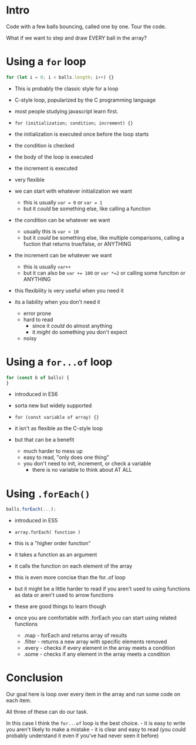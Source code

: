 # Intro

Code with a few balls bouncing, called one by one.
Tour the code.

What if we want to step and draw EVERY ball in the array?

# Using a `for` loop

```javascript
for (let i = 0; i < balls.length; i++) {}
```

- This is probably the classic style for a loop
- C-style loop, popularized by the C programming language
- most people studying javascript learn first.
- `for (initialization; condition; increment) {}`
- the initialization is executed once before the loop starts
- the condition is checked
- the body of the loop is executed
- the increment is executed

- very flexible
- we can start with whatever initialization we want
  - this is usually `var = 0` or `var = 1`
  - but it _could_ be something else, like calling a function
- the condition can be whatever we want
  - usually this is `var < 10`
  - but it _could_ be something else, like multiple comparisons, calling a fuction that returns true/false, or ANYTHING
- the increment can be whatever we want

  - this is usually `var++`
  - but it can also be `var += 100` or `var *=2` or calling some funciton or ANYTHING

- this flexibility is very useful when you need it
- its a liability when you don't need it
  - error prone
  - hard to read
    - since it _could_ do almost anything
    - it _might_ do something you don't expect
  - noisy

# Using a `for...of` loop

```javascript
for (const b of balls) {
}
```

- introduced in ES6
- sorta new but widely supported
- `for (const variable of array) {}`

- it isn't as flexible as the C-style loop
- but that can be a benefit
  - much harder to mess up
  - easy to read, "only does one thing"
  - you don't need to init, increment, or check a variable
    - there is no variable to think about AT ALL

# Using `.forEach()`

```javascript
balls.forEach(...);
```

- introduced in ES5
- `array.forEach( function )`
- this is a "higher order function"
- it takes a function as an argument
- it calls the function on each element of the array

- this is even more concise than the for..of loop
- but it might be a little harder to read if you aren't used to using functions as data or aren't used to arrow functions
- these are good things to learn though
- once you are comfortable with .forEach you can start using related functions

  - .map - forEach and returns array of results
  - .filter - returns a new array with specific elements removed
  - .every - checks if every element in the array meets a condition
  - .some - checks if any element in the array meets a condition

# Conclusion

Our goal here is loop over every item in the array
and run some code on each item.

All three of these can do our task.

In this case I think the `for...of` loop is the best choice. - it is easy to write
you aren't likely to make a mistake - it is clear and easy to read
(you could probably understand it even if you've had never seen it before)
